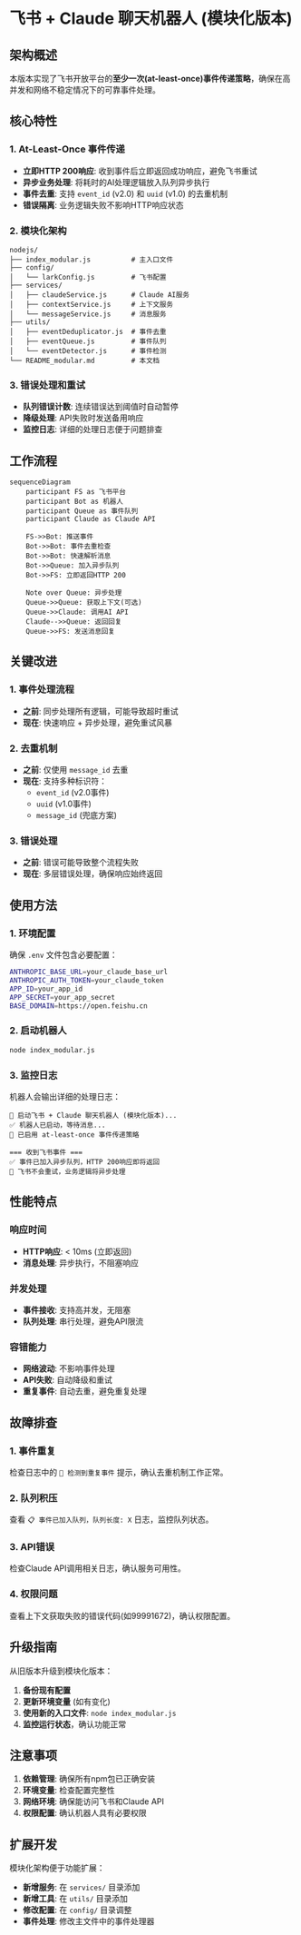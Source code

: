 # 飞书 + Claude 聊天机器人 (模块化版本)

## 架构概述

本版本实现了飞书开放平台的**至少一次(at-least-once)事件传递策略**，确保在高并发和网络不稳定情况下的可靠事件处理。

## 核心特性

### 1. At-Least-Once 事件传递
- **立即HTTP 200响应**: 收到事件后立即返回成功响应，避免飞书重试
- **异步业务处理**: 将耗时的AI处理逻辑放入队列异步执行
- **事件去重**: 支持 `event_id` (v2.0) 和 `uuid` (v1.0) 的去重机制
- **错误隔离**: 业务逻辑失败不影响HTTP响应状态

### 2. 模块化架构
```
nodejs/
├── index_modular.js          # 主入口文件
├── config/
│   └── larkConfig.js         # 飞书配置
├── services/
│   ├── claudeService.js      # Claude AI服务
│   ├── contextService.js     # 上下文服务
│   └── messageService.js     # 消息服务
├── utils/
│   ├── eventDeduplicator.js  # 事件去重
│   ├── eventQueue.js         # 事件队列
│   └── eventDetector.js      # 事件检测
└── README_modular.md         # 本文档
```

### 3. 错误处理和重试
- **队列错误计数**: 连续错误达到阈值时自动暂停
- **降级处理**: API失败时发送备用响应
- **监控日志**: 详细的处理日志便于问题排查

## 工作流程

```mermaid
sequenceDiagram
    participant FS as 飞书平台
    participant Bot as 机器人
    participant Queue as 事件队列
    participant Claude as Claude API

    FS->>Bot: 推送事件
    Bot->>Bot: 事件去重检查
    Bot->>Bot: 快速解析消息
    Bot->>Queue: 加入异步队列
    Bot->>FS: 立即返回HTTP 200

    Note over Queue: 异步处理
    Queue->>Queue: 获取上下文(可选)
    Queue->>Claude: 调用AI API
    Claude-->>Queue: 返回回复
    Queue->>FS: 发送消息回复
```

## 关键改进

### 1. 事件处理流程
- **之前**: 同步处理所有逻辑，可能导致超时重试
- **现在**: 快速响应 + 异步处理，避免重试风暴

### 2. 去重机制
- **之前**: 仅使用 `message_id` 去重
- **现在**: 支持多种标识符：
  - `event_id` (v2.0事件)
  - `uuid` (v1.0事件)
  - `message_id` (兜底方案)

### 3. 错误处理
- **之前**: 错误可能导致整个流程失败
- **现在**: 多层错误处理，确保响应始终返回

## 使用方法

### 1. 环境配置
确保 `.env` 文件包含必要配置：
```bash
ANTHROPIC_BASE_URL=your_claude_base_url
ANTHROPIC_AUTH_TOKEN=your_claude_token
APP_ID=your_app_id
APP_SECRET=your_app_secret
BASE_DOMAIN=https://open.feishu.cn
```

### 2. 启动机器人
```bash
node index_modular.js
```

### 3. 监控日志
机器人会输出详细的处理日志：
```
🚀 启动飞书 + Claude 聊天机器人 (模块化版本)...
✅ 机器人已启动，等待消息...
🔄 已启用 at-least-once 事件传递策略

=== 收到飞书事件 ===
✅ 事件已加入异步队列，HTTP 200响应即将返回
🔄 飞书不会重试，业务逻辑将异步处理
```

## 性能特点

### 响应时间
- **HTTP响应**: < 10ms (立即返回)
- **消息处理**: 异步执行，不阻塞响应

### 并发处理
- **事件接收**: 支持高并发，无阻塞
- **队列处理**: 串行处理，避免API限流

### 容错能力
- **网络波动**: 不影响事件处理
- **API失败**: 自动降级和重试
- **重复事件**: 自动去重，避免重复处理

## 故障排查

### 1. 事件重复
检查日志中的 `🔄 检测到重复事件` 提示，确认去重机制工作正常。

### 2. 队列积压
查看 `📋 事件已加入队列，队列长度: X` 日志，监控队列状态。

### 3. API错误
检查Claude API调用相关日志，确认服务可用性。

### 4. 权限问题
查看上下文获取失败的错误代码(如99991672)，确认权限配置。

## 升级指南

从旧版本升级到模块化版本：

1. **备份现有配置**
2. **更新环境变量** (如有变化)
3. **使用新的入口文件**: `node index_modular.js`
4. **监控运行状态**，确认功能正常

## 注意事项

1. **依赖管理**: 确保所有npm包已正确安装
2. **环境变量**: 检查配置完整性
3. **网络环境**: 确保能访问飞书和Claude API
4. **权限配置**: 确认机器人具有必要权限

## 扩展开发

模块化架构便于功能扩展：

- **新增服务**: 在 `services/` 目录添加
- **新增工具**: 在 `utils/` 目录添加
- **修改配置**: 在 `config/` 目录调整
- **事件处理**: 修改主文件中的事件处理器